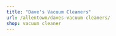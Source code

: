 ```yaml
---
title: "Dave's Vacuum Cleaners"
url: /allentown/daves-vacuum-cleaners/
shop: vacuum cleaner
---
```

